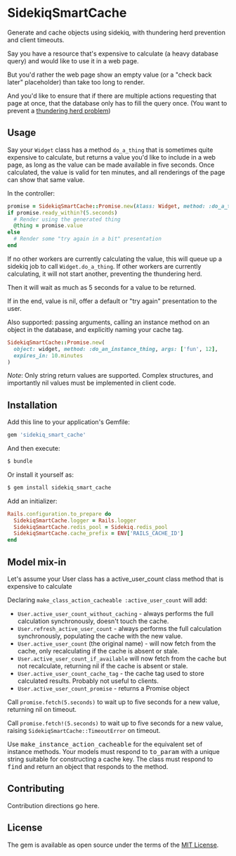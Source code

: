 # SidekiqSmartCache

Generate and cache objects using sidekiq, with thundering herd prevention and client timeouts.

Say you have a resource that's expensive to calculate (a heavy database query) and would like to use it in a web page.

But you'd rather the web page show an empty value (or a "check back later" placeholder) than take too long to render.

And you'd like to ensure that if there are multiple actions requesting that page at once, that the database only has to fill the query once.  (You want to prevent a [thundering herd problem](https://en.wikipedia.org/wiki/Thundering_herd_problem))

## Usage

Say your `Widget` class has a method `do_a_thing` that is sometimes quite expensive to calculate, but returns a value you'd like to include in a web page, as long as the value can be made available in five seconds.  Once calculated, the value is valid for ten minutes, and all renderings of the page can show that same value.

In the controller:

```ruby
promise = SidekiqSmartCache::Promise.new(klass: Widget, method: :do_a_thing, expires_in: 10 * 60)
if promise.ready_within?(5.seconds)
  # Render using the generated thing
  @thing = promise.value
else
  # Render some "try again in a bit" presentation
end
```

If no other workers are currently calculating the value, this will queue up a sidekiq job to call `Widget.do_a_thing`.  If other workers are currently calculating, it will not start another, preventing the thundering herd.

Then it will wait as much as 5 seconds for a value to be returned.

If in the end, value is nil, offer a default or "try again" presentation to the user.

Also supported: passing arguments, calling an instance method on an object in the database, and explicitly naming your cache tag.

```ruby
SidekiqSmartCache::Promise.new(
  object: widget, method: :do_an_instance_thing, args: ['fun', 12],
  expires_in: 10.minutes
)
```

*Note*: Only string return values are supported.  Complex structures, and importantly nil values must be implemented in client code.

## Installation
Add this line to your application's Gemfile:

```ruby
gem 'sidekiq_smart_cache'
```

And then execute:
```bash
$ bundle
```

Or install it yourself as:
```bash
$ gem install sidekiq_smart_cache
```

Add an initializer:
```ruby
Rails.configuration.to_prepare do
  SidekiqSmartCache.logger = Rails.logger
  SidekiqSmartCache.redis_pool = Sidekiq.redis_pool
  SidekiqSmartCache.cache_prefix = ENV['RAILS_CACHE_ID']
end
```

## Model mix-in

Let's assume your User class has a active_user_count class method that is expensive to calculate

Declaring `make_class_action_cacheable :active_user_count` will add:

 * `User.active_user_count_without_caching` - always performs the full calculation synchronously, doesn't touch the cache.
 * `User.refresh_active_user_count` - always performs the full calculation synchronously, populating the cache with the new value.
 * `User.active_user_count` (the original name) - will now fetch from the cache, only recalculating if the cache is absent or stale.
 * `User.active_user_count_if_available` will now fetch from the cache but not recalculate, returning nil if the cache is absent or stale.
 * `User.active_user_count_cache_tag` - the cache tag used to store calculated results. Probably not useful to clients.
 * `User.active_user_count_promise` - returns a Promise object

Call `promise.fetch(5.seconds)` to wait up to five seconds for a new value, returning nil on timeout.

Call `promise.fetch!(5.seconds)` to wait up to five seconds for a new value, raising `SidekiqSmartCache::TimeoutError` on timeout.

Use <tt>make_instance_action_cacheable</tt> for the equivalent set of instance methods.
Your models must respond to <tt>to_param</tt> with a unique string suitable for constructing a cache key.
The class must respond to <tt>find</tt> and return an object that responds to the method.

## Contributing
Contribution directions go here.

## License
The gem is available as open source under the terms of the [MIT License](https://opensource.org/licenses/MIT).
